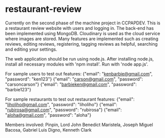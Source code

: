 # restaurant-review
Currently on the second phase of the machine project in CCPAPDEV. This is a restaurant review website with users and logging in. The back-end has been implemented using MongoDB. Cloudinary is used as the cloud service where images are stored. Many features are implemented such as creating reviews, editing reviews, registering, tagging reviews as helpful, searching and editing your settings.

The web application should be run using node.js. After installing node.js, install all necessary modules with 'npm install'. Run with 'node app.js'.

For sample users to test out features:
    {"email": "kenbarbie@gmail.com",
    "password": "ken123"}
    {"email": "carson@gmail.com",
    "password": "carsoncarson"}
    {"email": "barbieken@gmail.com",
    "password": "barbie123"}

For sample restaurants to test out restaurant features:
    {"email": "liholiho@gmail.com",
    "password": "liholiho"}
    {"email": "rubirosa@gmail.com",
    "password": "rubirosa"}
    {"email": "aloha@gmail.com",
    "password": "aloha"}

Members involved:
Pinpin, Lord John Benedict
Maristela, Joseph Miguel
Bacosa, Gabriel Luis
Digno, Kenneth Clark
